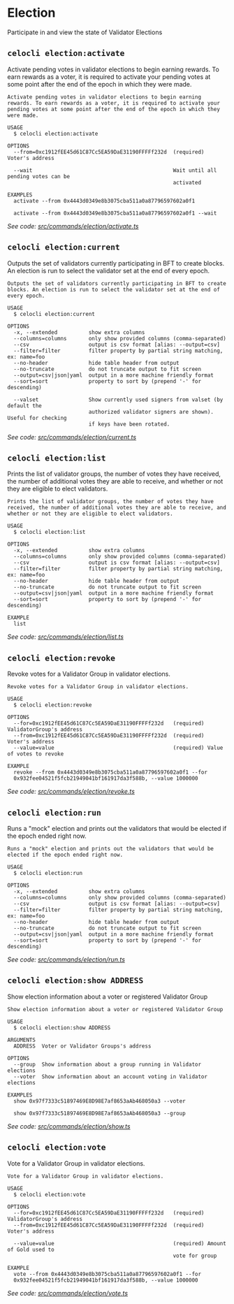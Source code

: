 # Election

Participate in and view the state of Validator Elections

## `celocli election:activate`

Activate pending votes in validator elections to begin earning rewards. To earn rewards as a voter, it is required to activate your pending votes at some point after the end of the epoch in which they were made.

```text
Activate pending votes in validator elections to begin earning rewards. To earn rewards as a voter, it is required to activate your pending votes at some point after the end of the epoch in which they were made.

USAGE
  $ celocli election:activate

OPTIONS
  --from=0xc1912fEE45d61C87Cc5EA59DaE31190FFFFf232d  (required) Voter's address

  --wait                                             Wait until all pending votes can be
                                                     activated

EXAMPLES
  activate --from 0x4443d0349e8b3075cba511a0a87796597602a0f1

  activate --from 0x4443d0349e8b3075cba511a0a87796597602a0f1 --wait
```

_See code:_ [_src/commands/election/activate.ts_](https://github.com/celo-org/celo-monorepo/tree/master/packages/cli/src/commands/election/activate.ts)

## `celocli election:current`

Outputs the set of validators currently participating in BFT to create blocks. An election is run to select the validator set at the end of every epoch.

```text
Outputs the set of validators currently participating in BFT to create blocks. An election is run to select the validator set at the end of every epoch.

USAGE
  $ celocli election:current

OPTIONS
  -x, --extended          show extra columns
  --columns=columns       only show provided columns (comma-separated)
  --csv                   output is csv format [alias: --output=csv]
  --filter=filter         filter property by partial string matching, ex: name=foo
  --no-header             hide table header from output
  --no-truncate           do not truncate output to fit screen
  --output=csv|json|yaml  output in a more machine friendly format
  --sort=sort             property to sort by (prepend '-' for descending)

  --valset                Show currently used signers from valset (by default the
                          authorized validator signers are shown). Useful for checking
                          if keys have been rotated.
```

_See code:_ [_src/commands/election/current.ts_](https://github.com/celo-org/celo-monorepo/tree/master/packages/cli/src/commands/election/current.ts)

## `celocli election:list`

Prints the list of validator groups, the number of votes they have received, the number of additional votes they are able to receive, and whether or not they are eligible to elect validators.

```text
Prints the list of validator groups, the number of votes they have received, the number of additional votes they are able to receive, and whether or not they are eligible to elect validators.

USAGE
  $ celocli election:list

OPTIONS
  -x, --extended          show extra columns
  --columns=columns       only show provided columns (comma-separated)
  --csv                   output is csv format [alias: --output=csv]
  --filter=filter         filter property by partial string matching, ex: name=foo
  --no-header             hide table header from output
  --no-truncate           do not truncate output to fit screen
  --output=csv|json|yaml  output in a more machine friendly format
  --sort=sort             property to sort by (prepend '-' for descending)

EXAMPLE
  list
```

_See code:_ [_src/commands/election/list.ts_](https://github.com/celo-org/celo-monorepo/tree/master/packages/cli/src/commands/election/list.ts)

## `celocli election:revoke`

Revoke votes for a Validator Group in validator elections.

```text
Revoke votes for a Validator Group in validator elections.

USAGE
  $ celocli election:revoke

OPTIONS
  --for=0xc1912fEE45d61C87Cc5EA59DaE31190FFFFf232d   (required) ValidatorGroup's address
  --from=0xc1912fEE45d61C87Cc5EA59DaE31190FFFFf232d  (required) Voter's address
  --value=value                                      (required) Value of votes to revoke

EXAMPLE
  revoke --from 0x4443d0349e8b3075cba511a0a87796597602a0f1 --for
  0x932fee04521f5fcb21949041bf161917da3f588b, --value 1000000
```

_See code:_ [_src/commands/election/revoke.ts_](https://github.com/celo-org/celo-monorepo/tree/master/packages/cli/src/commands/election/revoke.ts)

## `celocli election:run`

Runs a "mock" election and prints out the validators that would be elected if the epoch ended right now.

```text
Runs a "mock" election and prints out the validators that would be elected if the epoch ended right now.

USAGE
  $ celocli election:run

OPTIONS
  -x, --extended          show extra columns
  --columns=columns       only show provided columns (comma-separated)
  --csv                   output is csv format [alias: --output=csv]
  --filter=filter         filter property by partial string matching, ex: name=foo
  --no-header             hide table header from output
  --no-truncate           do not truncate output to fit screen
  --output=csv|json|yaml  output in a more machine friendly format
  --sort=sort             property to sort by (prepend '-' for descending)
```

_See code:_ [_src/commands/election/run.ts_](https://github.com/celo-org/celo-monorepo/tree/master/packages/cli/src/commands/election/run.ts)

## `celocli election:show ADDRESS`

Show election information about a voter or registered Validator Group

```text
Show election information about a voter or registered Validator Group

USAGE
  $ celocli election:show ADDRESS

ARGUMENTS
  ADDRESS  Voter or Validator Groups's address

OPTIONS
  --group  Show information about a group running in Validator elections
  --voter  Show information about an account voting in Validator elections

EXAMPLES
  show 0x97f7333c51897469E8D98E7af8653aAb468050a3 --voter

  show 0x97f7333c51897469E8D98E7af8653aAb468050a3 --group
```

_See code:_ [_src/commands/election/show.ts_](https://github.com/celo-org/celo-monorepo/tree/master/packages/cli/src/commands/election/show.ts)

## `celocli election:vote`

Vote for a Validator Group in validator elections.

```text
Vote for a Validator Group in validator elections.

USAGE
  $ celocli election:vote

OPTIONS
  --for=0xc1912fEE45d61C87Cc5EA59DaE31190FFFFf232d   (required) ValidatorGroup's address
  --from=0xc1912fEE45d61C87Cc5EA59DaE31190FFFFf232d  (required) Voter's address

  --value=value                                      (required) Amount of Gold used to
                                                     vote for group

EXAMPLE
  vote --from 0x4443d0349e8b3075cba511a0a87796597602a0f1 --for
  0x932fee04521f5fcb21949041bf161917da3f588b, --value 1000000
```

_See code:_ [_src/commands/election/vote.ts_](https://github.com/celo-org/celo-monorepo/tree/master/packages/cli/src/commands/election/vote.ts)

